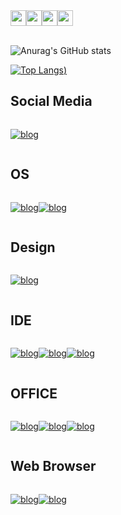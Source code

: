 <div style="display: flex">
<img width="25" src="https://cdn.jsdelivr.net/gh/devicons/devicon/icons/html5/html5-plain-wordmark.svg" />

<img width="25" src="https://cdn.jsdelivr.net/gh/devicons/devicon/icons/css3/css3-plain-wordmark.svg" />

<img width="25" src="https://cdn.jsdelivr.net/gh/devicons/devicon/icons/java/java-plain-wordmark.svg" />

<img width="25" src="https://cdn.jsdelivr.net/gh/devicons/devicon/icons/microsoftsqlserver/microsoftsqlserver-plain-wordmark.svg" />
</div>

<br>

![Anurag's GitHub stats](https://github-readme-stats.vercel.app/api?username=FelipeFLX&show_icons=true&theme=radical)

[![Top Langs](https://github-readme-stats.vercel.app/api/top-langs/?username=FelipeFLX&size_weight=0.5&count_weight=0.5&theme=radical))](https://github.com/anuraghazra/github-readme-stats)

## Social Media
<div style="display: flex;">

[![blog](https://img.shields.io/badge/Gmail-D14836?style=for-the-badge&logo=gmail&logoColor=white)](felipe.frlima@gmail.com)
</div>

## OS

<div style="display: flex">

[![blog](https://img.shields.io/badge/Android-3DDC84?style=for-the-badge&logo=android&logoColor=white)](https://developer.android.com/about?gclid=CjwKCAjwvJyjBhApEiwAWz2nLXNKc4fvgTlq1X8fMG6wgAlMdaWvtv6jKKB-PnIPUsSrHORaOkGT_xoCdQAQAvD_BwE&gclsrc=aw.ds&hl=pt-br)

[![blog](https://img.shields.io/badge/Windows-0078D6?style=for-the-badge&logo=windows&logoColor=white)](https://www.microsoft.com/pt-br/software-download/windows10)
</div>

## Design

<div style="display: flex">

[![blog](https://img.shields.io/badge/Adobe%20Photoshop-31A8FF?style=for-the-badge&logo=Adobe%20Photoshop&logoColor=black)](https://www.adobe.com/br/products/photoshop/landpa.html?gclid=CjwKCAjwvJyjBhApEiwAWz2nLZiwudJ7BbO0wZkG5h2lu2FOSJqczEXazI_4tg11BOR0kwePrnmUoRoCNWUQAvD_BwE&sdid=KQPOM&mv=search&ef_id=CjwKCAjwvJyjBhApEiwAWz2nLZiwudJ7BbO0wZkG5h2lu2FOSJqczEXazI_4tg11BOR0kwePrnmUoRoCNWUQAvD_BwE:G:s&s_kwcid=AL!3085!3!534509111647!e!!g!!photoshop!188192502!10077842982&gad=1)
</div>

## IDE

<div style="display: flex">

[![blog](https://img.shields.io/badge/Eclipse-2C2255?style=for-the-badge&logo=eclipse&logoColor=white)](https://eclipseide.org/)

[![blog](https://img.shields.io/badge/Visual_Studio_Code-0078D4?style=for-the-badge&logo=visual%20studio%20code&logoColor=white)](https://code.visualstudio.com/)

[![blog](https://img.shields.io/badge/Microsoft_SQL_Server-CC2927?style=for-the-badge&logo=microsoft-sql-server&logoColor=white)](https://www.microsoft.com/pt-br/sql-server/sql-server-downloads)
</div>

## OFFICE
<div style="display: flex">

[![blog](https://img.shields.io/badge/Microsoft_Excel-217346?style=for-the-badge&logo=microsoft-excel&logoColor=white)](https://www.microsoft.com/pt-br/microsoft-365/business/compare-all-microsoft-365-business-products-b?ef_id=_k_CjwKCAjwvJyjBhApEiwAWz2nLTsun0kwrmTKN6rkekuH_XKHjUYR-1Tjr3qzbGllCC2MeGHq23WB6RoC9qQQAvD_BwE_k_&OCID=AIDcmmq9ldqz5w_SEM__k_CjwKCAjwvJyjBhApEiwAWz2nLTsun0kwrmTKN6rkekuH_XKHjUYR-1Tjr3qzbGllCC2MeGHq23WB6RoC9qQQAvD_BwE_k_&gclid=CjwKCAjwvJyjBhApEiwAWz2nLTsun0kwrmTKN6rkekuH_XKHjUYR-1Tjr3qzbGllCC2MeGHq23WB6RoC9qQQAvD_BwE)

[![blog](https://img.shields.io/badge/Microsoft_PowerPoint-B7472A?style=for-the-badge&logo=microsoft-powerpoint&logoColor=white)](https://www.microsoft.com/pt-br/microsoft-365/business/compare-all-microsoft-365-business-products-b?ef_id=_k_CjwKCAjwvJyjBhApEiwAWz2nLTsun0kwrmTKN6rkekuH_XKHjUYR-1Tjr3qzbGllCC2MeGHq23WB6RoC9qQQAvD_BwE_k_&OCID=AIDcmmq9ldqz5w_SEM__k_CjwKCAjwvJyjBhApEiwAWz2nLTsun0kwrmTKN6rkekuH_XKHjUYR-1Tjr3qzbGllCC2MeGHq23WB6RoC9qQQAvD_BwE_k_&gclid=CjwKCAjwvJyjBhApEiwAWz2nLTsun0kwrmTKN6rkekuH_XKHjUYR-1Tjr3qzbGllCC2MeGHq23WB6RoC9qQQAvD_BwE)

[![blog](https://img.shields.io/badge/Microsoft_Word-2B579A?style=for-the-badge&logo=microsoft-word&logoColor=white)](https://www.microsoft.com/pt-br/microsoft-365/business/compare-all-microsoft-365-business-products-b?ef_id=_k_CjwKCAjwvJyjBhApEiwAWz2nLTsun0kwrmTKN6rkekuH_XKHjUYR-1Tjr3qzbGllCC2MeGHq23WB6RoC9qQQAvD_BwE_k_&OCID=AIDcmmq9ldqz5w_SEM__k_CjwKCAjwvJyjBhApEiwAWz2nLTsun0kwrmTKN6rkekuH_XKHjUYR-1Tjr3qzbGllCC2MeGHq23WB6RoC9qQQAvD_BwE_k_&gclid=CjwKCAjwvJyjBhApEiwAWz2nLTsun0kwrmTKN6rkekuH_XKHjUYR-1Tjr3qzbGllCC2MeGHq23WB6RoC9qQQAvD_BwE)
</div>

## Web Browser

<div style="display: flex">

[![blog](https://img.shields.io/badge/Opera-FF1B2D?style=for-the-badge&logo=Opera&logoColor=white)](https://www.opera.com/pt?utm_campaign=%2300%20-%20WW%20-%20Search%20-%20EN%20-%20Branded&gclid=CjwKCAjwvJyjBhApEiwAWz2nLbEodbMttM9K8ScPaADennPV7AGHDsfIRH67xPnb23JSg82rQsXrChoCdN4QAvD_BwE)

[![blog](https://img.shields.io/badge/Google_chrome-4285F4?style=for-the-badge&logo=Google-chrome&logoColor=white)](https://www.google.com/intl/pt-BR/chrome/)
</div>
